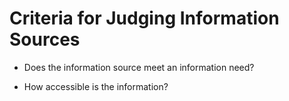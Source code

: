 # Criteria for Judging Information Sources #

* Does the information source meet an information need?

* How accessible is the information?


